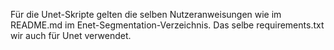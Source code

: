 Für die Unet-Skripte gelten die selben Nutzeranweisungen wie im README.md im Enet-Segmentation-Verzeichnis. Das selbe requirements.txt wir auch für Unet verwendet.